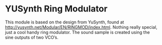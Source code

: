 # YUSynth Ring Modulator

This module is based on the design from YuSynth, found at http://yusynth.net/Modular/EN/RINGMOD/index.html. Nothing really special, just a cool handy ring modulator. The sound sample is created using the sine outputs of two VCO’s.